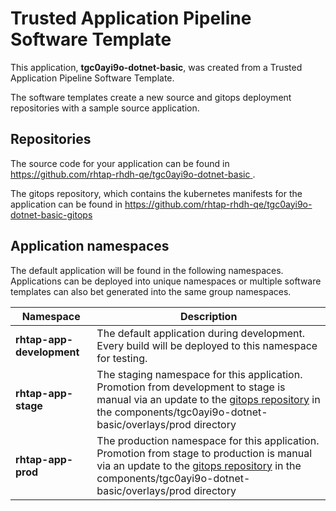 # Trusted Application Pipeline Software Template

This application, **tgc0ayi9o-dotnet-basic**, was created from a Trusted Application Pipeline Software Template.

The software templates create a new source and gitops deployment repositories with a sample source application. 

## Repositories

The source code for your application can be found in [https://github.com/rhtap-rhdh-qe/tgc0ayi9o-dotnet-basic ](https://github.com/rhtap-rhdh-qe/tgc0ayi9o-dotnet-basic ).
 
The gitops repository, which contains the kubernetes manifests for the application can be found in 
[https://github.com/rhtap-rhdh-qe/tgc0ayi9o-dotnet-basic-gitops ](https://github.com/rhtap-rhdh-qe/tgc0ayi9o-dotnet-basic-gitops ) 

## Application namespaces 

The default application will be found in the following namespaces. Applications can be deployed into unique namespaces or multiple software templates can also bet generated into the same group namespaces.  

|  Namespace   |  Description   |  
| -------- | -------- |   
| **rhtap-app-development** | The default application during development. Every build will be deployed to this namespace for testing. | 
| **rhtap-app-stage** | The staging namespace for this application. Promotion from development to stage is manual via an update to the [gitops repository](https://github.com/rhtap-rhdh-qe/tgc0ayi9o-dotnet-basic-gitops ) in the components/tgc0ayi9o-dotnet-basic/overlays/prod directory |  
| **rhtap-app-prod** | The production namespace for this application. Promotion from stage to production is manual via an update to the [gitops repository](https://github.com/rhtap-rhdh-qe/tgc0ayi9o-dotnet-basic-gitops ) in the components/tgc0ayi9o-dotnet-basic/overlays/prod directory | 